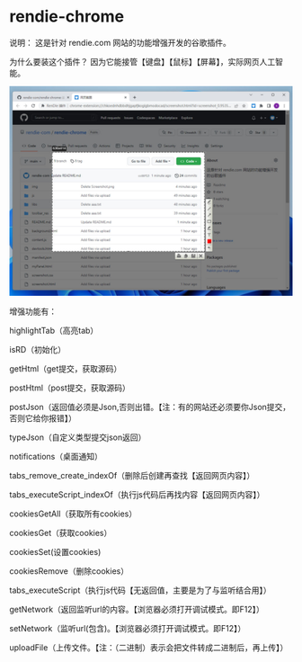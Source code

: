 # rendie-chrome
说明：
这是针对 rendie.com 网站的功能增强开发的谷歌插件。

为什么要装这个插件？
因为它能接管【键盘】【鼠标】【屏幕】，实际网页人工智能。

![](https://raw.githubusercontent.com/rendie-com/rendie-chrome/main/img/Screenshot.jpg)

增强功能有：

highlightTab（高亮tab）

isRD（初始化）

getHtml（get提交，获取源码）

postHtml（post提交，获取源码）

postJson（返回值必须是Json,否则出错。【注：有的网站还必须要你Json提交，否则它给你报错】）

typeJson（自定义类型提交json返回）

notifications（桌面通知）

tabs_remove_create_indexOf（删除后创建再查找【返回网页内容】）

tabs_executeScript_indexOf（执行js代码后再找内容【返回网页内容】）

cookiesGetAll（获取所有cookies）

cookiesGet（获取cookies）

cookiesSet(设置cookies)

cookiesRemove（删除cookies）

tabs_executeScript（执行js代码【无返回值，主要是为了与监听结合用】）

getNetwork（返回监听url的内容。【浏览器必须打开调试模式。即F12】）

setNetwork（监听url(包含)。【浏览器必须打开调试模式。即F12】）

uploadFile（上传文件。【注：（二进制）表示会把文件转成二进制后，再上传】）
